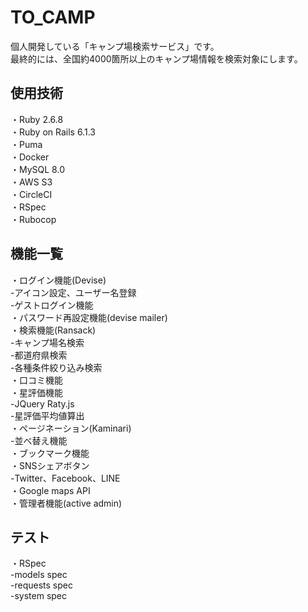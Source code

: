 # TO_CAMP
個人開発している「キャンプ場検索サービス」です。<br>
最終的には、全国約4000箇所以上のキャンプ場情報を検索対象にします。<br>

## 使用技術
・Ruby 2.6.8<br>
・Ruby on Rails 6.1.3<br>
・Puma<br>
・Docker<br>
・MySQL 8.0<br>
・AWS S3<br>
・CircleCI<br>
・RSpec<br>
・Rubocop<br>

## 機能一覧
・ログイン機能(Devise)<br>
-アイコン設定、ユーザー名登録<br>
-ゲストログイン機能<br>
・パスワード再設定機能(devise mailer)<br>
・検索機能(Ransack)<br>
-キャンプ場名検索<br>
-都道府県検索<br>
-各種条件絞り込み検索<br>
・口コミ機能<br>
・星評価機能<br>
-JQuery Raty.js<br>
-星評価平均値算出<br>
・ページネーション(Kaminari)<br>
-並べ替え機能<br>
・ブックマーク機能<br>
・SNSシェアボタン<br>
-Twitter、Facebook、LINE<br>
・Google maps API<br>
・管理者機能(active admin)<br>

## テスト
・RSpec<br>
-models spec<br>
-requests spec<br>
-system spec<br>
